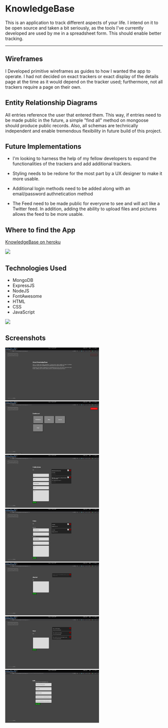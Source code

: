 # KnowledgeBase

This is an application to track different aspects of your life. I intend on it to be open source and taken a bit seriously, as the tools I've currently developed are used by me in a spreadsheet form. This should enable better tracking. 

---

## Wireframes

I Developed primitive wireframes as guides to how I wanted the app to operate. I had not decided on exact trackers or exact display of the details page at the time as it would depend on the tracker used; furthermore, not all trackers require a page on their own.

## Entity Relationship Diagrams

All entries reference the user that entered them. This way, if entries need to be made public in the future, a simple "find all" method on mongoose should produce public records. Also, all schemas are technically independent and enable tremendous flexibility in future build of this project.

## Future Implementations

- I'm looking to harness the help of my fellow developers to expand the functionalities of the trackers and add additional trackers.

- Styling needs to be redone for the most part by a UX designer to make it more usable. 

- Additional login methods need to be added along with an email/password authnetication method

- The Feed need to be made public for everyone to see and will act like a Twitter feed. In addition, adding the ability to upload files and pictures allows the feed to be more usable.

## Where to find the App

[KnowledgeBase on heroku](https://ds-knowledge-base.herokuapp.com)

<img src="https://external-content.duckduckgo.com/iu/?u=https%3A%2F%2Fapi.slack.com%2Fimg%2Fapi%2Fhosting_heroku.png&f=1&nofb=1" width="50px">

## Technologies Used

- MongoDB
- ExpressJS
- NodeJS
- FontAwesome
- HTML
- CSS 
- JavaScript

<img src="https://imgur.com/download/AWvt1Jv" width="200px">

## Screenshots

<img src="https://github.com/dshamany/knowledge-base/blob/master/public/images/screen1.png" width="300px">
<img src="https://github.com/dshamany/knowledge-base/blob/master/public/images/screen2.png" width="300px">
<img src="https://github.com/dshamany/knowledge-base/blob/master/public/images/screen3.png" width="300px">
<img src="https://github.com/dshamany/knowledge-base/blob/master/public/images/screen4.png" width="300px">
<img src="https://github.com/dshamany/knowledge-base/blob/master/public/images/screen5.png" width="300px">
<img src="https://github.com/dshamany/knowledge-base/blob/master/public/images/screen6.png" width="300px">
<img src="https://github.com/dshamany/knowledge-base/blob/master/public/images/screen7.png" width="300px">
